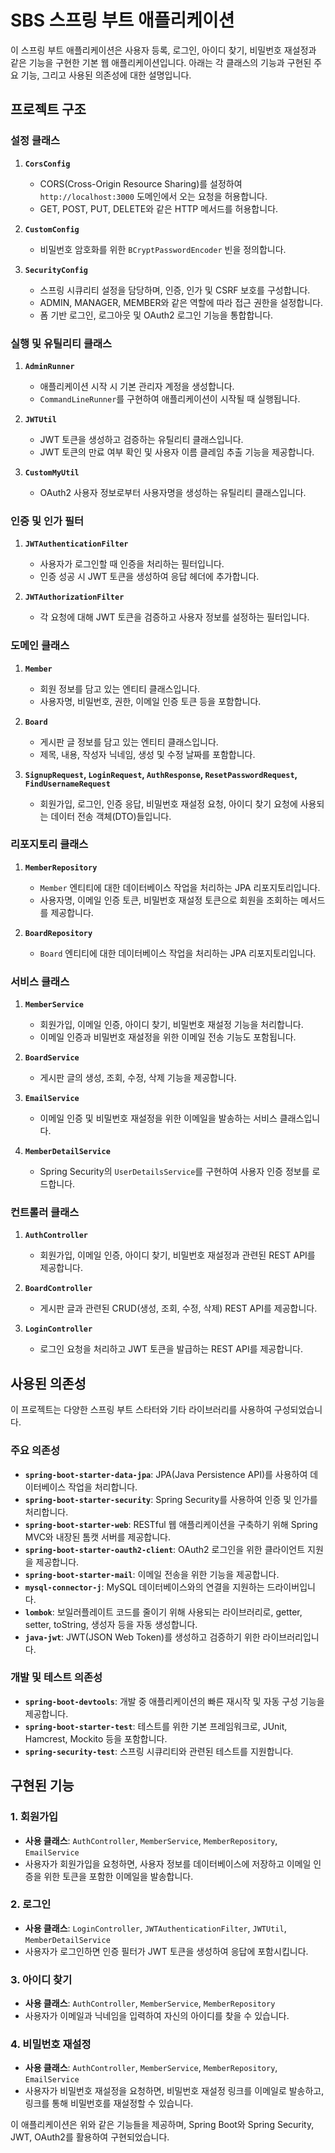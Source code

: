 # SBS 스프링 부트 애플리케이션

이 스프링 부트 애플리케이션은 사용자 등록, 로그인, 아이디 찾기, 비밀번호 재설정과 같은 기능을 구현한 기본 웹 애플리케이션입니다. 아래는 각 클래스의 기능과 구현된 주요 기능, 그리고 사용된 의존성에 대한 설명입니다.

## 프로젝트 구조

### 설정 클래스

1. **`CorsConfig`**
   - CORS(Cross-Origin Resource Sharing)를 설정하여 `http://localhost:3000` 도메인에서 오는 요청을 허용합니다.
   - GET, POST, PUT, DELETE와 같은 HTTP 메서드를 허용합니다.

2. **`CustomConfig`**
   - 비밀번호 암호화를 위한 `BCryptPasswordEncoder` 빈을 정의합니다.

3. **`SecurityConfig`**
   - 스프링 시큐리티 설정을 담당하며, 인증, 인가 및 CSRF 보호를 구성합니다.
   - ADMIN, MANAGER, MEMBER와 같은 역할에 따라 접근 권한을 설정합니다.
   - 폼 기반 로그인, 로그아웃 및 OAuth2 로그인 기능을 통합합니다.

### 실행 및 유틸리티 클래스

1. **`AdminRunner`**
   - 애플리케이션 시작 시 기본 관리자 계정을 생성합니다.
   - `CommandLineRunner`를 구현하여 애플리케이션이 시작될 때 실행됩니다.

2. **`JWTUtil`**
   - JWT 토큰을 생성하고 검증하는 유틸리티 클래스입니다.
   - JWT 토큰의 만료 여부 확인 및 사용자 이름 클레임 추출 기능을 제공합니다.

3. **`CustomMyUtil`**
   - OAuth2 사용자 정보로부터 사용자명을 생성하는 유틸리티 클래스입니다.

### 인증 및 인가 필터

1. **`JWTAuthenticationFilter`**
   - 사용자가 로그인할 때 인증을 처리하는 필터입니다.
   - 인증 성공 시 JWT 토큰을 생성하여 응답 헤더에 추가합니다.

2. **`JWTAuthorizationFilter`**
   - 각 요청에 대해 JWT 토큰을 검증하고 사용자 정보를 설정하는 필터입니다.

### 도메인 클래스

1. **`Member`**
   - 회원 정보를 담고 있는 엔티티 클래스입니다.
   - 사용자명, 비밀번호, 권한, 이메일 인증 토큰 등을 포함합니다.

2. **`Board`**
   - 게시판 글 정보를 담고 있는 엔티티 클래스입니다.
   - 제목, 내용, 작성자 닉네임, 생성 및 수정 날짜를 포함합니다.

3. **`SignupRequest`, `LoginRequest`, `AuthResponse`, `ResetPasswordRequest`, `FindUsernameRequest`**
   - 회원가입, 로그인, 인증 응답, 비밀번호 재설정 요청, 아이디 찾기 요청에 사용되는 데이터 전송 객체(DTO)들입니다.

### 리포지토리 클래스

1. **`MemberRepository`**
   - `Member` 엔티티에 대한 데이터베이스 작업을 처리하는 JPA 리포지토리입니다.
   - 사용자명, 이메일 인증 토큰, 비밀번호 재설정 토큰으로 회원을 조회하는 메서드를 제공합니다.

2. **`BoardRepository`**
   - `Board` 엔티티에 대한 데이터베이스 작업을 처리하는 JPA 리포지토리입니다.

### 서비스 클래스

1. **`MemberService`**
   - 회원가입, 이메일 인증, 아이디 찾기, 비밀번호 재설정 기능을 처리합니다.
   - 이메일 인증과 비밀번호 재설정을 위한 이메일 전송 기능도 포함됩니다.

2. **`BoardService`**
   - 게시판 글의 생성, 조회, 수정, 삭제 기능을 제공합니다.

3. **`EmailService`**
   - 이메일 인증 및 비밀번호 재설정을 위한 이메일을 발송하는 서비스 클래스입니다.

4. **`MemberDetailService`**
   - Spring Security의 `UserDetailsService`를 구현하여 사용자 인증 정보를 로드합니다.

### 컨트롤러 클래스

1. **`AuthController`**
   - 회원가입, 이메일 인증, 아이디 찾기, 비밀번호 재설정과 관련된 REST API를 제공합니다.

2. **`BoardController`**
   - 게시판 글과 관련된 CRUD(생성, 조회, 수정, 삭제) REST API를 제공합니다.

3. **`LoginController`**
   - 로그인 요청을 처리하고 JWT 토큰을 발급하는 REST API를 제공합니다.

## 사용된 의존성

이 프로젝트는 다양한 스프링 부트 스타터와 기타 라이브러리를 사용하여 구성되었습니다.

### 주요 의존성

- **`spring-boot-starter-data-jpa`**: JPA(Java Persistence API)를 사용하여 데이터베이스 작업을 처리합니다.
- **`spring-boot-starter-security`**: Spring Security를 사용하여 인증 및 인가를 처리합니다.
- **`spring-boot-starter-web`**: RESTful 웹 애플리케이션을 구축하기 위해 Spring MVC와 내장된 톰캣 서버를 제공합니다.
- **`spring-boot-starter-oauth2-client`**: OAuth2 로그인을 위한 클라이언트 지원을 제공합니다.
- **`spring-boot-starter-mail`**: 이메일 전송을 위한 기능을 제공합니다.
- **`mysql-connector-j`**: MySQL 데이터베이스와의 연결을 지원하는 드라이버입니다.
- **`lombok`**: 보일러플레이트 코드를 줄이기 위해 사용되는 라이브러리로, getter, setter, toString, 생성자 등을 자동 생성합니다.
- **`java-jwt`**: JWT(JSON Web Token)를 생성하고 검증하기 위한 라이브러리입니다.

### 개발 및 테스트 의존성

- **`spring-boot-devtools`**: 개발 중 애플리케이션의 빠른 재시작 및 자동 구성 기능을 제공합니다.
- **`spring-boot-starter-test`**: 테스트를 위한 기본 프레임워크로, JUnit, Hamcrest, Mockito 등을 포함합니다.
- **`spring-security-test`**: 스프링 시큐리티와 관련된 테스트를 지원합니다.

## 구현된 기능

### 1. 회원가입
- **사용 클래스**: `AuthController`, `MemberService`, `MemberRepository`, `EmailService`
- 사용자가 회원가입을 요청하면, 사용자 정보를 데이터베이스에 저장하고 이메일 인증을 위한 토큰을 포함한 이메일을 발송합니다.

### 2. 로그인
- **사용 클래스**: `LoginController`, `JWTAuthenticationFilter`, `JWTUtil`, `MemberDetailService`
- 사용자가 로그인하면 인증 필터가 JWT 토큰을 생성하여 응답에 포함시킵니다.

### 3. 아이디 찾기
- **사용 클래스**: `AuthController`, `MemberService`, `MemberRepository`
- 사용자가 이메일과 닉네임을 입력하여 자신의 아이디를 찾을 수 있습니다.

### 4. 비밀번호 재설정
- **사용 클래스**: `AuthController`, `MemberService`, `MemberRepository`, `EmailService`
- 사용자가 비밀번호 재설정을 요청하면, 비밀번호 재설정 링크를 이메일로 발송하고, 링크를 통해 비밀번호를 재설정할 수 있습니다.

이 애플리케이션은 위와 같은 기능들을 제공하며, Spring Boot와 Spring Security, JWT, OAuth2를 활용하여 구현되었습니다.

